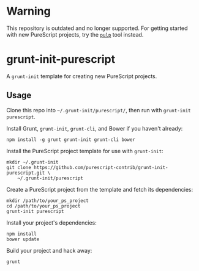 # Warning

This repository is outdated and no longer supported. For getting started with new PureScript projects, try the [`pulp`](https://github.com/bodil/pulp) tool instead.

# grunt-init-purescript

A `grunt-init` template for creating new PureScript projects.

## Usage

Clone this repo into `~/.grunt-init/purescript/`, then run with `grunt-init purescript`.

Install Grunt, `grunt-init`, `grunt-cli`, and Bower if you haven't already:

    npm install -g grunt grunt-init grunt-cli bower
 
Install the PureScript project template for use with `grunt-init`:

    mkdir ~/.grunt-init
    git clone https://github.com/purescript-contrib/grunt-init-purescript.git \
        ~/.grunt-init/purescript
 
Create a PureScript project from the template and fetch its dependencies:

    mkdir /path/to/your_ps_project
    cd /path/to/your_ps_project
    grunt-init purescript
 
Install your project's dependencies:

    npm install
    bower update
 
Build your project and hack away:

    grunt
